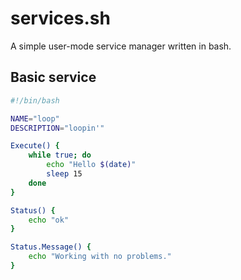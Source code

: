 # services.sh

A simple user-mode service manager written in bash.

## Basic service

```bash
#!/bin/bash

NAME="loop"
DESCRIPTION="loopin'"

Execute() {
	while true; do
		echo "Hello $(date)"
		sleep 15
	done
}

Status() {
	echo "ok"
}

Status.Message() {
	echo "Working with no problems."
}
```
